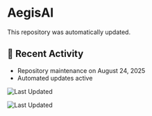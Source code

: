 # AegisAI

This repository was automatically updated.

## 🔄 Recent Activity
- Repository maintenance on August 24, 2025
- Automated updates active


![Last Updated](https://img.shields.io/badge/Last%20Updated-2025--08--24-blue)

![Last Updated](https://img.shields.io/badge/Last%20Updated-2025--08--24-blue)
